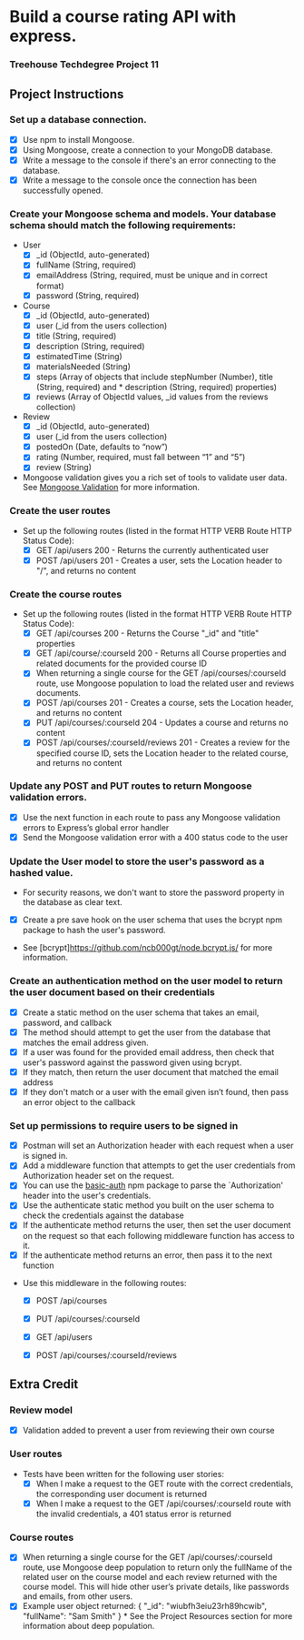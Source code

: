 # Build a course rating API with express.
### Treehouse Techdegree Project 11

## Project Instructions

### Set up a database connection.
* [x] Use npm to install Mongoose.
* [x] Using Mongoose, create a connection to your MongoDB database.
* [x] Write a message to the console if there's an error connecting to the database.
* [x] Write a message to the console once the connection has been successfully opened.

### Create your Mongoose schema and models. Your database schema should match the following requirements:
* User
    * [x] \_id (ObjectId, auto-generated)
    * [x] fullName (String, required)
    * [x] emailAddress (String, required, must be unique and in correct format)
    * [x] password (String, required)
* Course
    * [x] \_id (ObjectId, auto-generated)
    * [x] user (\_id from the users collection)
    * [x] title (String, required)
    * [x] description (String, required)
    * [x] estimatedTime (String)
    * [x] materialsNeeded (String)
    * [x] steps (Array of objects that include stepNumber (Number), title (String, required) and * description (String, required) properties)
    * [x] reviews (Array of ObjectId values, \_id values from the reviews collection)
* Review
    * [x] \_id (ObjectId, auto-generated)
    * [x] user (\_id from the users collection)
    * [x] postedOn (Date, defaults to “now”)
    * [x] rating (Number, required, must fall between “1” and “5”)
    * [x] review (String)
* Mongoose validation gives you a rich set of tools to validate user data. See [Mongoose Validation](http://mongoosejs.com/docs/validation.html) for more information.

### Create the user routes
* Set up the following routes (listed in the format HTTP VERB Route HTTP Status Code):
    * [x] GET /api/users 200 - Returns the currently authenticated user
    * [x] POST /api/users 201 - Creates a user, sets the Location header to "/", and returns no content

### Create the course routes
* Set up the following routes (listed in the format HTTP VERB Route HTTP Status Code):
    * [x] GET /api/courses 200 - Returns the Course "_id" and "title" properties
    * [x] GET /api/course/:courseId 200 - Returns all Course properties and related documents for the provided course ID
    * [x] When returning a single course for the GET /api/courses/:courseId route, use Mongoose population to load the related user and reviews documents.
    * [x] POST /api/courses 201 - Creates a course, sets the Location header, and returns no content
    * [x] PUT /api/courses/:courseId 204 - Updates a course and returns no content
    * [x] POST /api/courses/:courseId/reviews 201 - Creates a review for the specified course ID, sets the Location header to the related course, and returns no content

### Update any POST and PUT routes to return Mongoose validation errors.
* [x] Use the next function in each route to pass any Mongoose validation errors to Express’s global error handler
* [x] Send the Mongoose validation error with a 400 status code to the user

### Update the User model to store the user's password as a hashed value.
* For security reasons, we don't want to store the password property in the database as clear text.
* [x] Create a pre save hook on the user schema that uses the bcrypt npm package to hash the user's password.
* See [bcrypt]https://github.com/ncb000gt/node.bcrypt.js/ for more information.

### Create an authentication method on the user model to return the user document based on their credentials
* [x] Create a static method on the user schema that takes an email, password, and callback
* [x] The method should attempt to get the user from the database that matches the email address given.
* [x] If a user was found for the provided email address, then check that user's password against the password given using bcrypt.
* [x] If they match, then return the user document that matched the email address
* [x] If they don't match or a user with the email given isn’t found, then pass an error object to the callback

### Set up permissions to require users to be signed in
* [x] Postman will set an Authorization header with each request when a user is signed in.
* [x] Add a middleware function that attempts to get the user credentials from Authorization header set on the request.
* [x] You can use the [basic-auth](https://www.npmjs.com/package/basic-auth) npm package to parse the `Authorization' header into the user's credentials.
* [x] Use the authenticate static method you built on the user schema to check the credentials against the database
* [x] If the authenticate method returns the user, then set the user document on the request so that each following middleware function has access to it.
* [x] If the authenticate method returns an error, then pass it to the next function
* Use this middleware in the following routes:
    * [x] POST /api/courses
    * [x] PUT /api/courses/:courseId
    * [x] GET /api/users
    * [x] POST /api/courses/:courseId/reviews


## Extra Credit

### Review model
* [x] Validation added to prevent a user from reviewing their own course

### User routes
* Tests have been written for the following user stories:
    * [x] When I make a request to the GET route with the correct credentials, the corresponding user document is returned
    * [x] When I make a request to the GET /api/courses/:courseId route with the invalid credentials, a 401 status error is returned

### Course routes
* [x] When returning a single course for the GET /api/courses/:courseId route, use Mongoose deep population to return only the fullName of the related user on the course model and each review returned with the course model. This will hide other user’s private details, like passwords and emails, from other users.
* [x] Example user object returned: { "_id": "wiubfh3eiu23rh89hcwib", "fullName": "Sam Smith" } * See the Project Resources section for more information about deep population.